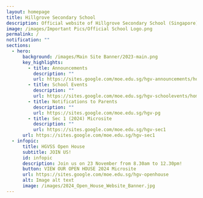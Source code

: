 ```yaml
---
layout: homepage
title: Hillgrove Secondary School
description: Official website of Hillgrove Secondary School (Singapore)
image: /images/Important Pics/Official School Logo.png
permalink: /
notification: ""
sections:
  - hero:
      background: /images/Main Site Banner/2023-main.png
      key_highlights:
        - title: Announcements
          description: ""
          url: https://sites.google.com/moe.edu.sg/hgv-announcements/home
        - title: School Events
          description: ""
          url: https://sites.google.com/moe.edu.sg/hgv-schoolevents/home
        - title: Notifications to Parents
          description: ""
          url: https://sites.google.com/moe.edu.sg/hgv-pg
        - title: Sec 1 (2024) Microsite
          description: ""
          url: https://sites.google.com/moe.edu.sg/hgv-sec1
      url: https://sites.google.com/moe.edu.sg/hgv-sec1
  - infopic:
      title: HGVSS Open House
      subtitle: JOIN US!
      id: infopic
      description: Join us on 23 November from 8.30am to 12.30pm!
      button: VIEW OUR OPEN HOUSE 2024 Microsite
      url: https://sites.google.com/moe.edu.sg/hgv-openhouse
      alt: Image alt text
      image: /images/2024_Open_House_Website_Banner.jpg
---
```

